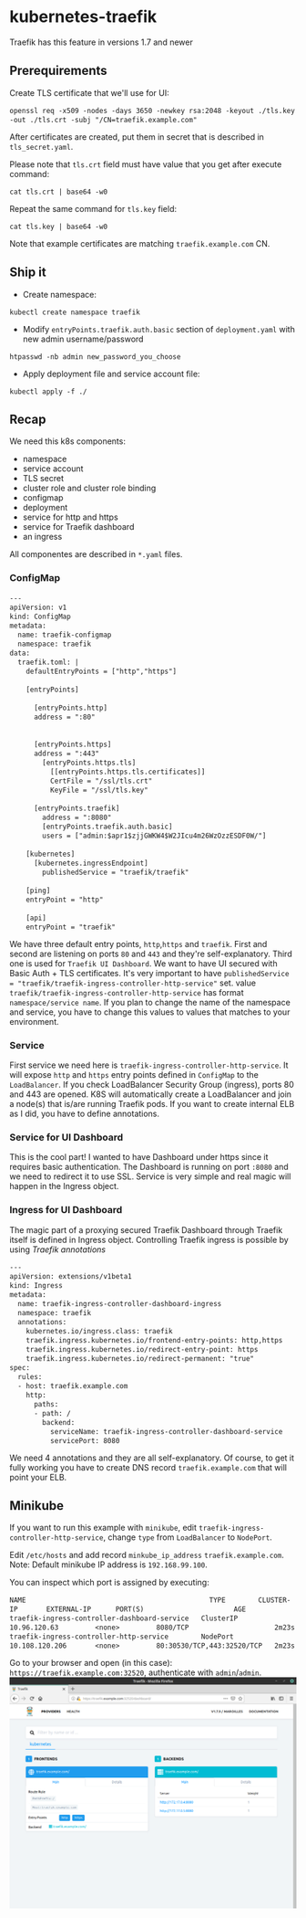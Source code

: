 # kubernetes-traefik
Traefik has this feature in versions 1.7 and newer

## Prerequirements

Create TLS certificate that we'll use for UI:
```
openssl req -x509 -nodes -days 3650 -newkey rsa:2048 -keyout ./tls.key -out ./tls.crt -subj "/CN=traefik.example.com"
```

After certificates are created, put them in secret that is described in `tls_secret.yaml`.

Please note that `tls.crt` field must have value that you get after execute command:
```
cat tls.crt | base64 -w0
```
Repeat the same command for `tls.key` field:
```
cat tls.key | base64 -w0
```
Note that example certificates are matching `traefik.example.com` CN.

## Ship it

- Create namespace:
```
kubectl create namespace traefik
```

- Modify `entryPoints.traefik.auth.basic` section of `deployment.yaml` with new admin username/password
```
htpasswd -nb admin new_password_you_choose
```

- Apply deployment file and service account file:
```
kubectl apply -f ./
```


## Recap

We need this k8s components:
- namespace
- service account
- TLS secret
- cluster role and cluster role binding
- configmap
- deployment
- service for http and https
- service for Traefik dashboard
- an ingress

All componentes are described in `*.yaml` files.

### ConfigMap

```
---
apiVersion: v1
kind: ConfigMap
metadata:
  name: traefik-configmap
  namespace: traefik
data:
  traefik.toml: |
    defaultEntryPoints = ["http","https"]

    [entryPoints]

      [entryPoints.http]
      address = ":80"


      [entryPoints.https]
      address = ":443"
        [entryPoints.https.tls]
          [[entryPoints.https.tls.certificates]]
          CertFile = "/ssl/tls.crt"
          KeyFile = "/ssl/tls.key"

      [entryPoints.traefik]
        address = ":8080"
        [entryPoints.traefik.auth.basic]
        users = ["admin:$apr1$zjjGWKW4$W2JIcu4m26WzOzzESDF0W/"]

    [kubernetes]
      [kubernetes.ingressEndpoint]
        publishedService = "traefik/traefik"

    [ping]
    entryPoint = "http"

    [api]
    entryPoint = "traefik"
```
We have three default entry points, `http`,`https` and `traefik`. First and second are listening on ports `80` and `443` and they're self-explanatory. Third one is used for `Traefik UI Dashboard`. We want to have UI secured with Basic Auth + TLS certificates.
It's very important to have `publishedService = "traefik/traefik-ingress-controller-http-service"` set. value `traefik/traefik-ingress-controller-http-service` has format `namespace/service name`. If you plan to change the name of the namespace and service, you have to change this values to values that matches to your environment.

### Service
First service we need here is `traefik-ingress-controller-http-service`. It will expose `http` and `https` entry points defined in `ConfigMap` to the `LoadBalancer`. If you check LoadBalancer Security Group (ingress), ports 80 and 443 are opened. K8S will automatically create a LoadBalancer and join a node(s) that is/are running Traefik pods. If you want to create internal ELB as I did, you have to define annotations.

### Service for UI Dashboard
This is the cool part! I wanted to have Dashboard under https since it requires basic authentication. The Dashboard is running on port `:8080` and we need to redirect it to use SSL. Service is very simple and real magic will happen in the Ingress object.

### Ingress for UI Dashboard
The magic part of a proxying secured Traefik Dashboard through Traefik itself is defined in Ingress object. Controlling Traefik ingress is possible by using *Traefik annotations*

```
---
apiVersion: extensions/v1beta1
kind: Ingress
metadata:
  name: traefik-ingress-controller-dashboard-ingress
  namespace: traefik
  annotations:
    kubernetes.io/ingress.class: traefik
    traefik.ingress.kubernetes.io/frontend-entry-points: http,https
    traefik.ingress.kubernetes.io/redirect-entry-point: https
    traefik.ingress.kubernetes.io/redirect-permanent: "true"
spec:
  rules:
  - host: traefik.example.com
    http:
      paths:
      - path: /
        backend:
          serviceName: traefik-ingress-controller-dashboard-service
          servicePort: 8080
```

We need 4 annotations and they are all self-explanatory. Of course, to get it fully working you have to create DNS record `traefik.example.com` that will point your ELB.


## Minikube

If you want to run this example with `minikube`, edit `traefik-ingress-controller-http-service`, change `type` from `LoadBalancer` to `NodePort`.

Edit `/etc/hosts` and add record `minkube_ip_address` `traefik.example.com`.
Note: Default minikube IP address is `192.168.99.100`.


You can inspect which port is assigned by executing:

```$ kubectl get svc -n traefik
NAME                                             TYPE        CLUSTER-IP       EXTERNAL-IP      PORT(S)                      AGE
traefik-ingress-controller-dashboard-service   ClusterIP   10.96.120.63         <none>         8080/TCP                     2m23s
traefik-ingress-controller-http-service        NodePort    10.108.120.206       <none>         80:30530/TCP,443:32520/TCP   2m23s
```

Go to your browser and open (in this case): `https://traefik.example.com:32520`, authenticate with `admin`/`admin`.
![Traefik UI](png/traefik_ui.png)
